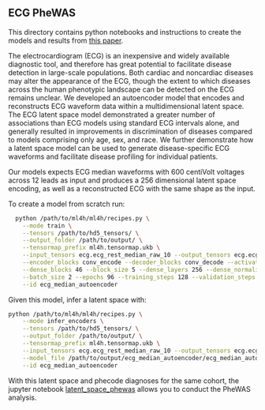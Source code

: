 ## ECG PheWAS
This directory contains python notebooks and instructions to create the models and results from 
[this paper](https://www.medrxiv.org/content/10.1101/2022.12.21.22283757v1).

The electrocardiogram (ECG) is an inexpensive and widely available diagnostic tool, and therefore has great potential 
to facilitate disease detection in large-scale populations. 
Both cardiac and noncardiac diseases may alter the appearance of the ECG, though the extent to which diseases across 
the human phenotypic landscape can be detected on the ECG remains unclear. 
We developed an autoencoder model that encodes and reconstructs ECG waveform data within a 
multidimensional latent space.
The ECG latent space model demonstrated a greater number of associations than ECG models using standard ECG intervals 
alone, and generally resulted in improvements in discrimination of diseases compared to models comprising 
only age, sex, and race. 
We further demonstrate how a latent space model can be used to generate disease-specific ECG waveforms and facilitate 
disease profiling for individual patients.

Our models expects ECG median waveforms with 600 centiVolt voltages across 12 leads as input and produces 
a 256 dimensional latent space encoding, as well as a reconstructed ECG with the same shape as the input.

To create a model from scratch run:
```bash
  python /path/to/ml4h/ml4h/recipes.py \
    --mode train \
    --tensors /path/to/hd5_tensors/ \
    --output_folder /path/to/output/ \
    --tensormap_prefix ml4h.tensormap.ukb \
    --input_tensors ecg.ecg_rest_median_raw_10 --output_tensors ecg.ecg_rest_median_raw_10 \
    --encoder_blocks conv_encode --decoder_blocks conv_decode --activation mish --conv_layers 23 23 \
    --dense_blocks 46 --block_size 5 --dense_layers 256 --dense_normalize layer_norm \
    --batch_size 2 --epochs 96 --training_steps 128 --validation_steps 36 --test_steps 32 --patience 64 \
    --id ecg_median_autoencoder
```

Given this model, infer a latent space with:
```bash
python /path/to/ml4h/ml4h/recipes.py \
    --mode infer_encoders \
    --tensors /path/to/hd5_tensors/ \
    --output_folder /path/to/output/ \
    --tensormap_prefix ml4h.tensormap.ukb \
    --input_tensors ecg.ecg_rest_median_raw_10 --output_tensors ecg.ecg_rest_median_raw_10 \
    --model_file /path/to/output/ecg_median_autoencoder/ecg_median_autoencoder.h5 \
    --id ecg_median_autoencoder 
```

With this latent space and phecode diagnoses for the same cohort, the jupyter notebook 
[latent_space_phewas](./latent_space_phewas.ipynb)
allows you to conduct the PheWAS analysis.